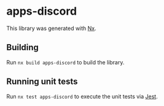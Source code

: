 # apps-discord

This library was generated with [Nx](https://nx.dev).

## Building

Run `nx build apps-discord` to build the library.

## Running unit tests

Run `nx test apps-discord` to execute the unit tests via [Jest](https://jestjs.io).
